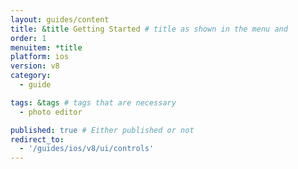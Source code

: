 ```yaml
---
layout: guides/content
title: &title Getting Started # title as shown in the menu and
order: 1
menuitem: *title
platform: ios
version: v8
category:
  - guide

tags: &tags # tags that are necessary
  - photo editor

published: true # Either published or not
redirect_to:
  - '/guides/ios/v8/ui/controls'
---
```

